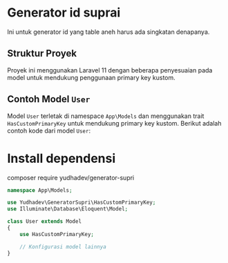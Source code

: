 # Generator id suprai

Ini untuk generator id yang table aneh harus ada singkatan denapanya.

## Struktur Proyek

Proyek ini menggunakan Laravel 11 dengan beberapa penyesuaian pada model untuk mendukung penggunaan primary key kustom.

## Contoh Model `User`

Model `User` terletak di namespace `App\Models` dan menggunakan trait `HasCustomPrimaryKey` untuk mendukung primary key kustom. Berikut adalah contoh kode dari model `User`:

# Install dependensi
composer require yudhadev/generator-supri


```php
namespace App\Models;

use Yudhadev\GeneratorSupri\HasCustomPrimaryKey;
use Illuminate\Database\Eloquent\Model;

class User extends Model
{
    use HasCustomPrimaryKey;

    // Konfigurasi model lainnya
}
```
